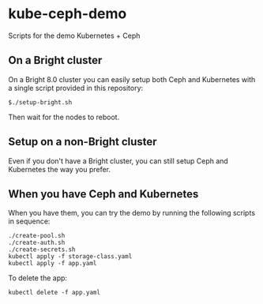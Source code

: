 # kube-ceph-demo
Scripts for the demo Kubernetes + Ceph

## On a Bright cluster
On a Bright 8.0 cluster you can easily setup both Ceph and Kubernetes with a
single script provided in this repository:

```
$./setup-bright.sh
```

Then wait for the nodes to reboot.

## Setup on a non-Bright cluster
Even if you don't have a Bright cluster, you can still setup Ceph and Kubernetes
the way you prefer.

## When you have Ceph and Kubernetes
When you have them, you can try the demo by running the following scripts in
sequence:

```
./create-pool.sh
./create-auth.sh
./create-secrets.sh
kubectl apply -f storage-class.yaml
kubectl apply -f app.yaml
```

To delete the app:

```
kubectl delete -f app.yaml
```
